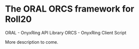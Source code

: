 # The ORAL ORCS framework for Roll20  

ORAL - OnyxRing API Library
ORCS - OnyxRing Client Script

More description to come.
